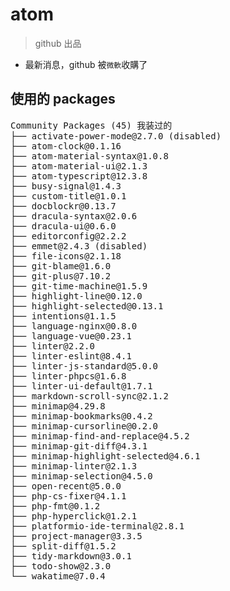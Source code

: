 # atom

> github 出品

- 最新消息，github 被`微軟`收購了

## 使用的 packages

<!-- - atom-clock: 右下角显示时间 ★☆☆☆☆
- busy-signal: 右下角显示 atom 忙录状态 ★☆☆☆☆
- custom-title: 自定义标题
- docblockr: 自动产生注解区块
- editorconfig: 吃 .editorconfig 设定档
- file-icons: 目录档案显示图示 icon
- git-blame
- git-plus
- git-time-machine
- highlight-line: 选取的行高亮
- intentions
- language-nginx
- language-vue
- linter
- linter-js-standard
- linter-phpcs
- linter-ui-default
- markdown-scroll-sync
- minimap
- minimap-bookmarks -->

<pre>
Community Packages (45) 我装过的
├── activate-power-mode@2.7.0 (disabled)
├── atom-clock@0.1.16
├── atom-material-syntax@1.0.8
├── atom-material-ui@2.1.3
├── atom-typescript@12.3.8
├── busy-signal@1.4.3
├── custom-title@1.0.1
├── docblockr@0.13.7
├── dracula-syntax@2.0.6
├── dracula-ui@0.6.0
├── editorconfig@2.2.2
├── emmet@2.4.3 (disabled)
├── file-icons@2.1.18
├── git-blame@1.6.0
├── git-plus@7.10.2
├── git-time-machine@1.5.9
├── highlight-line@0.12.0
├── highlight-selected@0.13.1
├── intentions@1.1.5
├── language-nginx@0.8.0
├── language-vue@0.23.1
├── linter@2.2.0
├── linter-eslint@8.4.1
├── linter-js-standard@5.0.0
├── linter-phpcs@1.6.8
├── linter-ui-default@1.7.1
├── markdown-scroll-sync@2.1.2
├── minimap@4.29.8
├── minimap-bookmarks@0.4.2
├── minimap-cursorline@0.2.0
├── minimap-find-and-replace@4.5.2
├── minimap-git-diff@4.3.1
├── minimap-highlight-selected@4.6.1
├── minimap-linter@2.1.3
├── minimap-selection@4.5.0
├── open-recent@5.0.0
├── php-cs-fixer@4.1.1
├── php-fmt@0.1.2
├── php-hyperclick@1.2.1
├── platformio-ide-terminal@2.8.1
├── project-manager@3.3.5
├── split-diff@1.5.2
├── tidy-markdown@3.0.1
├── todo-show@2.3.0
└── wakatime@7.0.4
</pre>

